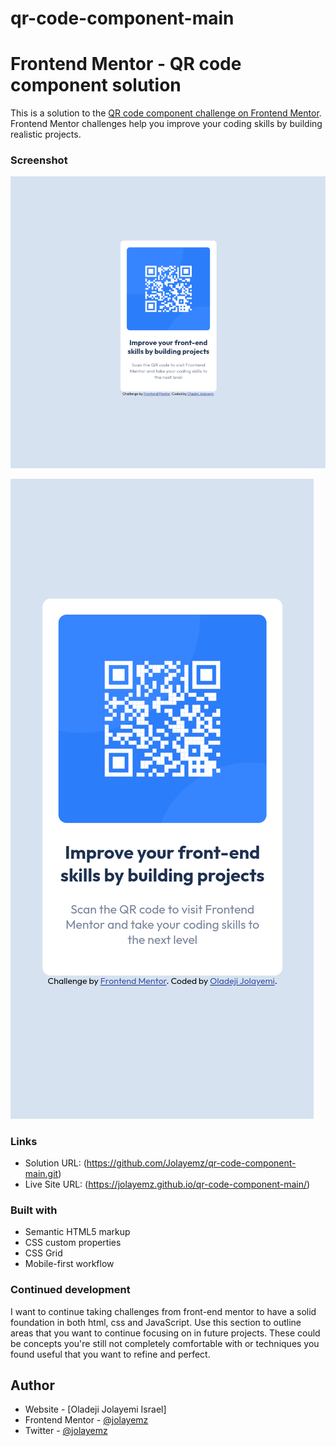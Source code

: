 # qr-code-component-main
# Frontend Mentor - QR code component solution

This is a solution to the [QR code component challenge on Frontend Mentor](https://www.frontendmentor.io/challenges/qr-code-component-iux_sIO_H). Frontend Mentor challenges help you improve your coding skills by building realistic projects. 


### Screenshot


![](Solution/Screenshot_20220715-232500~3.png)

![](Solution/Screenshot_20220715-232533~2.png)


### Links

- Solution URL: (https://github.com/Jolayemz/qr-code-component-main.git)
- Live Site URL: (https://jolayemz.github.io/qr-code-component-main/)


### Built with

- Semantic HTML5 markup
- CSS custom properties
- CSS Grid
- Mobile-first workflow


### Continued development

I want to continue taking challenges from front-end mentor to have a solid foundation in both html, css and JavaScript.
Use this section to outline areas that you want to continue focusing on in future projects. These could be concepts you're still not completely comfortable with or techniques you found useful that you want to refine and perfect.


## Author

- Website - [Oladeji Jolayemi Israel]
- Frontend Mentor - [@jolayemz](https://www.frontendmentor.io/profile/jolayemz)
- Twitter - [@jolayemz](https://www.twitter.com/jolayemz)
